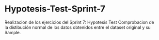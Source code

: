 # Hypotesis-Test-Sprint-7
Realizacion de los ejercicios del Sprint 7: Hypotesis Test
Comprobacion de la distibución normal de los datos obtenidos entre el dataset original y su Sample.
